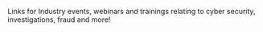 Links for Industry events, webinars and trainings relating to cyber security, investigations, fraud and more!
